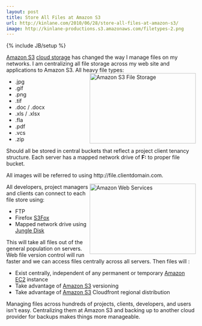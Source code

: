 ```yaml
---
layout: post
title: Store All Files at Amazon S3
url: http://kinlane.com/2010/06/28/store-all-files-at-amazon-s3/
image: http://kinlane-productions.s3.amazonaws.com/filetypes-2.png
---
```

{% include JB/setup %}
<p>
     <a href="../category/amazon/amazon-s3/">Amazon S3</a> <a href="http://www.kinlane.com/2010/06/cloud-storage-api-standard/">cloud storage</a> has changed the way I manage files on my networks. I am centralizing all file storage across my web site and applications to Amazon S3. All heavy file types: <img title="Amazon S3 File Storage" src="http://kinlane-productions.s3.amazonaws.com/filetypes-2.png"  width="282" height="187" align="right" />
</p>
<ul class="mainlist">
     <li>.jpg
     </li>
     <li>.gif
     </li>
     <li>.png
     </li>
     <li>.tif
     </li>
     <li>.doc / .docx
     </li>
     <li>.xls / .xlsx
     </li>
     <li>.fla
     </li>
     <li>.pdf
     </li>
     <li>.vcs
     </li>
     <li>.zip
     </li>
</ul>
<p>
     Should all be stored in central buckets that reflect a project client tenancy structure. Each server has a mapped network drive of <strong>F:</strong> to proper file bucket.
</p>

<p>
     All images will be referred to using http://file.clientdomain.com.
</p>

<p>
     <img title="Amazon Web Services" src="http://kinlane-productions.s3.amazonaws.com/AWS_LOGO_CMYK.jpg"  width="282" height="187" align="right" />All developers, project managers and clients can connect to each file store using:
</p>
<ul class="mainlist">
     <li>FTP
     </li>
     <li>Firefox <a href="https://addons.mozilla.org/en-US/firefox/addon/3247/" target="_blank">S3Fox</a>
     </li>
     <li>Mapped network drive using <a href="https://www.jungledisk.com/" target="_blank">Jungle Disk</a>
     </li>
</ul>
<p>
     This will take all files out of the general population on servers. Web file version control will run faster and we can access files centrally across all servers. Then files will :
</p>
<ul class="mainlist">
     <li>Exist centrally, independent of any permanent or temporary <a href="http://www.kinlane.com/category/amazon/amazon-ec2/">Amazon EC2</a> instance
     </li>
     <li>Take advantage of <a href="http://www.kinlane.com/category/amazon/amazon-s3/">Amazon S3</a> versioning
     </li>
     <li>Take advantage of <a href="../category/amazon/amazon-s3/">Amazon S3</a> Cloudfront regional distribution
     </li>
</ul>
<p>
     Managing files across hundreds of projects, clients, developers, and users isn't easy. Centralizing them at Amazon S3 and backing up to another cloud provider for backups makes things more manageable.
</p>
